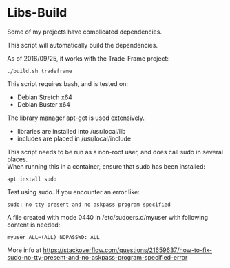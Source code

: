 # Libs-Build

Some of my projects have complicated dependencies. 

This script will automatically build the dependencies.

As of 2016/09/25, it works with the Trade-Frame project:

```
./build.sh tradeframe
```

This script requires bash, and is tested on:
* Debian Stretch x64
* Debian Buster x64

The library manager apt-get is used extensively.

* libraries are installed into /usr/local/lib 
* includes are placed in /usr/local/include

This script needs to be run as a non-root user, and does call sudo in several places.  
When running this in a container, ensure that sudo has been installed:

```
apt install sudo
```

Test using sudo.  If you encounter an error like:

```
sudo: no tty present and no askpass program specified
```

A file created with mode 0440 in /etc/sudoers.d/myuser with following content is needed:

```
myuser ALL=(ALL) NOPASSWD: ALL
```

More info at https://stackoverflow.com/questions/21659637/how-to-fix-sudo-no-tty-present-and-no-askpass-program-specified-error
